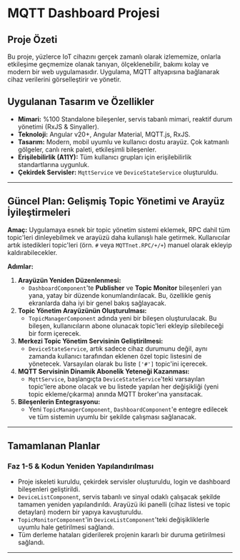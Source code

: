 # MQTT Dashboard Projesi

## Proje Özeti

Bu proje, yüzlerce IoT cihazını gerçek zamanlı olarak izlememize, onlarla etkileşime geçmemize olanak tanıyan, ölçeklenebilir, bakımı kolay ve modern bir web uygulamasıdır. Uygulama, MQTT altyapısına bağlanarak cihaz verilerini görselleştirir ve yönetir.

## Uygulanan Tasarım ve Özellikler

*   **Mimari:** %100 Standalone bileşenler, servis tabanlı mimari, reaktif durum yönetimi (RxJS & Sinyaller).
*   **Teknoloji:** Angular v20+, Angular Material, MQTT.js, RxJS.
*   **Tasarım:** Modern, mobil uyumlu ve kullanıcı dostu arayüz. Çok katmanlı gölgeler, canlı renk paleti, etkileşimli bileşenler.
*   **Erişilebilirlik (A11Y):** Tüm kullanıcı grupları için erişilebilirlik standartlarına uygunluk.
*   **Çekirdek Servisler:** `MqttService` ve `DeviceStateService` oluşturuldu.

---

## **Güncel Plan: Gelişmiş Topic Yönetimi ve Arayüz İyileştirmeleri**

**Amaç:** Uygulamaya esnek bir topic yönetim sistemi eklemek, RPC dahil tüm topic'leri dinleyebilmek ve arayüzü daha kullanışlı hale getirmek. Kullanıcılar artık istedikleri topic'leri (örn. `#` veya `MQTTnet.RPC/+/+`) manuel olarak ekleyip kaldırabilecekler.

**Adımlar:**

1.  **Arayüzün Yeniden Düzenlenmesi:**
    *   `DashboardComponent`'te **Publisher** ve **Topic Monitor** bileşenleri yan yana, yatay bir düzende konumlandırılacak. Bu, özellikle geniş ekranlarda daha iyi bir genel bakış sağlayacak.
2.  **Topic Yönetim Arayüzünün Oluşturulması:**
    *   `TopicManagerComponent` adında yeni bir bileşen oluşturulacak. Bu bileşen, kullanıcıların abone olunacak topic'leri ekleyip silebileceği bir form içerecek.
3.  **Merkezi Topic Yönetim Servisinin Geliştirilmesi:**
    *   `DeviceStateService`, artık sadece cihaz durumunu değil, aynı zamanda kullanıcı tarafından eklenen özel topic listesini de yönetecek. Varsayılan olarak bu liste `['#']` topic'ini içerecek.
4.  **MQTT Servisinin Dinamik Abonelik Yeteneği Kazanması:**
    *   `MqttService`, başlangıçta `DeviceStateService`'teki varsayılan topic'lere abone olacak ve bu listede yapılan her değişikliği (yeni topic ekleme/çıkarma) anında MQTT broker'ına yansıtacak.
5.  **Bileşenlerin Entegrasyonu:**
    *   Yeni `TopicManagerComponent`, `DashboardComponent`'e entegre edilecek ve tüm sistemin uyumlu bir şekilde çalışması sağlanacak.

---

## **Tamamlanan Planlar**

### Faz 1-5 & Kodun Yeniden Yapılandırılması

*   Proje iskeleti kuruldu, çekirdek servisler oluşturuldu, login ve dashboard bileşenleri geliştirildi.
*   `DeviceListComponent`, servis tabanlı ve sinyal odaklı çalışacak şekilde tamamen yeniden yapılandırıldı. Arayüzü iki panelli (cihaz listesi ve topic detayları) modern bir yapıya kavuşturuldu.
*   `TopicMonitorComponent`'in `DeviceListComponent`'teki değişikliklerle uyumlu hale getirilmesi sağlandı.
*   Tüm derleme hataları giderilerek projenin kararlı bir duruma getirilmesi sağlandı.

---
